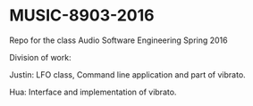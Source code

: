 # MUSIC-8903-2016
Repo for the class Audio Software Engineering Spring 2016


Division of work:

Justin: LFO class, Command line application and part of vibrato.

Hua:	Interface and implementation of vibrato.
